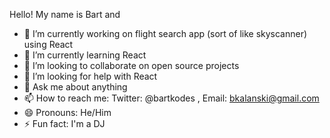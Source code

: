 Hello! My name is Bart and 

- 🔭 I’m currently working on flight search app (sort of like skyscanner) using React
- 🌱 I’m currently learning React
- 👯 I’m looking to collaborate on open source projects
- 🤔 I’m looking for help with React
- 💬 Ask me about anything
- 📫 How to reach me: Twitter: @bartkodes , Email: bkalanski@gmail.com
- 😄 Pronouns: He/Him
- ⚡ Fun fact: I'm a DJ
